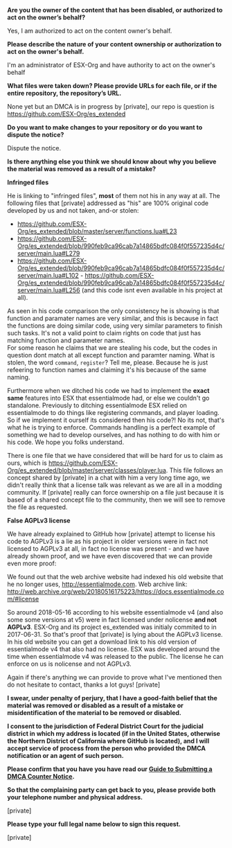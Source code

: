 **Are you the owner of the content that has been disabled, or authorized to act on the owner’s behalf?**

Yes, I am authorized to act on the content owner's behalf.

**Please describe the nature of your content ownership or authorization to act on the owner's behalf.**

I'm an administrator of ESX-Org and have authority to act on the owner's behalf

**What files were taken down? Please provide URLs for each file, or if the entire repository, the repository’s URL.**

None yet but an DMCA is in progress by [private], our repo is question is https://github.com/ESX-Org/es_extended

**Do you want to make changes to your repository or do you want to dispute the notice?**

Dispute the notice.  

**Is there anything else you think we should know about why you believe the material was removed as a result of a mistake?**

**Infringed files**  

He is linking to "infringed files", **most** of them not his in any way at all. The following files that [private] addressed as "his" are 100% original code developed by us and not taken, and-or stolen:

- https://github.com/ESX-Org/es_extended/blob/master/server/functions.lua#L23  
- https://github.com/ESX-Org/es_extended/blob/990feb9ca96cab7a14865bdfc084f0f557235d4c/server/main.lua#L279  
- https://github.com/ESX-Org/es_extended/blob/990feb9ca96cab7a14865bdfc084f0f557235d4c/server/main.lua#L102 - https://github.com/ESX-Org/es_extended/blob/990feb9ca96cab7a14865bdfc084f0f557235d4c/server/main.lua#L256 (and this code isnt even available in his project at all).  

As seen in his code comparison the only consistency he is showing is that function and paramater names are very similar, and this is because in fact the functions are doing similar code, using very similar parameters to finish such tasks. It's not a valid point to claim rights on code that just has matching function and parameter names.  
For some reason he claims that we are stealing his code, but the codes in question dont match at all except function and paramter naming. What is stolen, the word `command`, `register`? Tell me, please. Because he is just refeering to function names and claiming it's his because of the same naming.  

Furthermore when we ditched his code we had to implement the **exact same** features into ESX that essentialmode had, or else we couldn't go standalone. Previously to ditching essentialmode ESX relied on essentialmode to do things like registering commands, and player loading. So if we implement it ourself its considered then his code?! No its not, that's what he is trying to enforce. Commands handling is a perfect example of something we had to develop ourselves, and has nothing to do with him or his code. We hope you folks understand.  

There is one file that we have considered that will be hard for us to claim as ours, which is https://github.com/ESX-Org/es_extended/blob/master/server/classes/player.lua. This file follows an concept shared by [private] in a chat with him a very long time ago, we didn't really think that a license talk was relevant as we are all in a modding community. If [private] really can force ownership on a file just because it is based of a shared concept file to the community, then we will see to remove the file as requested.  

**False AGPLv3 license**

We have already explained to GitHub how [private] attempt to license his code to AGPLv3 is a lie as his project in older versions were in fact not licensed to AGPLv3 at all, in fact no license was present - and we have already shown proof, and we have even discovered that we can provide even more proof:

We found out that the web archive website had indexed his old website that he no longer uses, http://essentialmode.com.
Web archive link: http://web.archive.org/web/20180516175223/https://docs.essentialmode.com/#license

So around 2018-05-16 according to his website essentialmode v4 (and also some some versions at v5) were in fact licensed under nolicense **and not AGPLv3**. ESX-Org and its project es_extended was initialy commited to in 2017-06-31. So that's proof that [private] is lying about the AGPLv3 license. In his old website you can get a download link to his old version of essentialmode v4 that also had no license. ESX was developed around the time when essentialmode v4 was released to the public. The license he can enforce on us is nolicense and not AGPLv3.

Again if there's anything we can provide to prove what I've mentioned then do not hesitate to contact, thanks a lot guys!
[private]  

**I swear, under penalty of perjury, that I have a good-faith belief that the material was removed or disabled as a result of a mistake or misidentification of the material to be removed or disabled.**

**I consent to the jurisdiction of Federal District Court for the judicial district in which my address is located (if in the United States, otherwise the Northern District of California where GitHub is located), and I will accept service of process from the person who provided the DMCA notification or an agent of such person.**

**Please confirm that you have you have read our <a href="https://help.github.com/articles/guide-to-submitting-a-dmca-counter-notice/">Guide to Submitting a DMCA Counter Notice</a>.**

**So that the complaining party can get back to you, please provide both your telephone number and physical address.**

[private]  

**Please type your full legal name below to sign this request.**

[private]  
